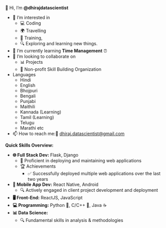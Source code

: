 👋 Hi, I’m **@dhirajdatascientist**

- 👀 I’m interested in 
    - 💻 Coding
    - 🌍 Travelling
    - 🚀 Training,
    - 🔍 Exploring and learning new things.
- 🌱 I’m currently learning **Time Management** ⏰
- 💞️ I’m looking to collaborate on 
    - 📊 Projects 
    - 🚁 Non-profit Skill Building Organization
- Languages
    - Hindi
    - English
    - Bhojpuri
    - Bengali
    - Punjabi
    - Maithili
    - Kannada (Learning)
    - Tamil (Learning)
    - Telugu
    - Marathi
    etc     
- 📫 How to reach me:📧 dhiraj.datascientist@gmail.com

**Quick Skills Overview:**
- **🌐 Full Stack Dev:** Flask, Django
    - 💪 Proficient in deploying and maintaining web applications
    - 🏆 Achievements
       - ✅ Successfully deployed multiple web applications over the last two years
- **📱 Mobile App Dev:** React Native, Android
    - 🔍 Actively engaged in client project development and deployment 
- **🖥️ Front-End:** ReactJS, JavaScript
- **💻 Programming:** Python 🐍, C/C++ 📝, Java ☕
- **📊 Data Science:** 
    - 🔍 Fundamental skills in analysis & methodologies
